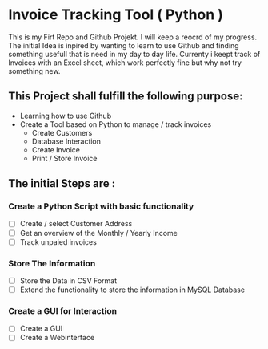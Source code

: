 # Invoice Tracking Tool ( Python )

This is my Firt Repo and Github Projekt. I will keep a reocrd of my progress. The initial Idea is inpired by wanting to learn to use Github and finding something
usefull that is need in my day to day life. Currenty i keept track of Invoices with an Excel sheet, which work perfectly fine but why not try something new.

## This Project shall fulfill the following purpose:

- Learning how to use Github
- Create a Tool based on Python to manage / track invoices
  - Create Customers
  - Database Interaction
  - Create Invoice
  - Print / Store Invoice

## The initial Steps are :

### Create a Python Script with basic functionality
- [ ] Create / select Customer Address
- [ ] Get an overview of the Monthly / Yearly Income
- [ ] Track unpaied invoices

### Store The Information
- [ ] Store the Data in CSV Format
- [ ] Extend the functionality to store the information in MySQL Database

### Create a GUI for Interaction
- [ ] Create a GUI
- [ ] Create a Webinterface
